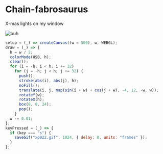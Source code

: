 # Chain-fabrosaurus
X-mas lights on my window

![buh](https://github.com/nicolasbaez/Chain-fabrosaurus/blob/main/xp022.gif)
```javascript
setup = (_) => createCanvas((w = 500), w, WEBGL);
draw = (_) => {
  h = w / 2;
  colorMode(HSB, h);
  clear();
  for (i = -h; i < h; i += 32)
    for (j = -h; j < h; j += 32) {
      push();
      stroke(abs(i), abs(j), h);
      noFill();
      translate(i, j, map(sin(i + w) + cos(j + w), -4, 12, -w, w));
      rotateY(w);
      rotateX(h);
      box(8, 8, 24);
      pop();
    }
  w -= 0.01;
};
keyPressed = (_) => {
  if (key === "s") {
    saveGif("xp022.gif", 1024, { delay: 0, units: "frames" });
  }
};
